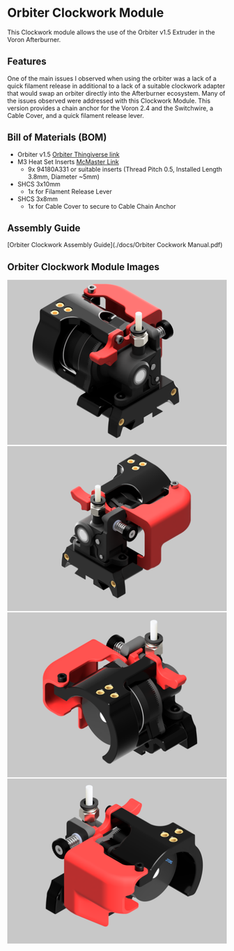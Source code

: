 # Orbiter Clockwork Module
This Clockwork module allows the use of the Orbiter v1.5 Extruder in the Voron Afterburner.

## Features
One of the main issues I observed when using the orbiter was a lack of a quick filament release in additional to a lack of a suitable clockwork adapter that would swap an orbiter directly into the Afterburner ecosystem. Many of the issues observed were addressed with this Clockwork Module. This version provides a chain anchor for the Voron 2.4 and the Switchwire, a Cable Cover, and a quick filament release lever.

## Bill of Materials (BOM)
* Orbiter v1.5 [Orbiter Thingiverse link](https://www.thingiverse.com/thing:4725897)
* M3 Heat Set Inserts [McMaster Link](https://www.mcmaster.com/94180A331)
  * 9x 94180A331 or suitable inserts (Thread Pitch 0.5, Installed Length 3.8mm, Diameter ~5mm)
* SHCS 3x10mm
  * 1x for Filament Release Lever 
* SHCS 3x8mm
  * 1x for Cable Cover to secure to Cable Chain Anchor
  
## Assembly Guide
[Orbiter Clockwork Assembly Guide](./docs/Orbiter Cockwork Manual.pdf)
## Orbiter Clockwork Module Images
![Image](./docs/images/Orbiter-Clockwork-Main.png)
![Image](./docs/images/Orbiter_Clockwork_Module-Right_Side.png)
![Image](./docs/images/Orbiter_Clockwork_Module-Back_Left.png)
![Image](./docs/images/Orbiter_Clockwork_Module-Back_Right.png)
